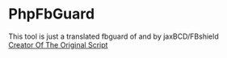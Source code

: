 # PhpFbGuard
This tool is just a translated fbguard of and by jaxBCD/FBshield<br>
<a href="https://github.com/jaxBCD/FBshield">Creator Of The Original Script</a>
